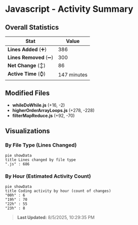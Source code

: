 # Javascript - Activity Summary 

## Overall Statistics

| Stat                   | Value                                                             |
| ---------------------- | ----------------------------------------------------------------- |
| **Lines Added** (➕)   | 386                                          |
| **Lines Removed** (➖) | 300                                        |
| **Net Change** (↕)    | 86                |
| **Active Time** (⌚)   | 147 minutes |


## Modified Files
- **whileDoWhile.js** (+16, -2)
- **higherOrderArrayLoops.js** (+278, -228)
- **filterMapReduce.js** (+92, -70)

## Visualizations

### By File Type (Lines Changed)

```mermaid
pie showData
title Lines changed by file type
".js" : 686
```

### By Hour (Estimated Activity Count)

```mermaid
pie showData
title Coding activity by hour (count of changes)
"00h" : 6
"19h" : 70
"22h" : 55
"23h" : 8
```


> **Last Updated:** 8/5/2025, 10:29:35 PM